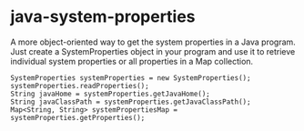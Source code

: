 # java-system-properties
A more object-oriented way to get the system properties in a Java program.
Just create a SystemProperties object in your program and use it to retrieve 
individual system properties or all properties in a Map collection.


    SystemProperties systemProperties = new SystemProperties();
    systemProperties.readProperties();
    String javaHome = systemProperties.getJavaHome();
    String javaClassPath = systemProperties.getJavaClassPath();
    Map<String, String> systemPropertiesMap = systemProperties.getProperties();

